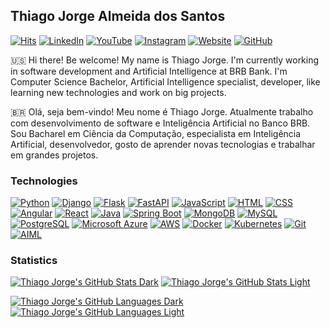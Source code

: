 ## Thiago Jorge Almeida dos Santos 

[![Hits](https://hits.seeyoufarm.com/api/count/incr/badge.svg?url=https%3A%2F%2Fgithub.com%2Ftjas&count_bg=%2379C83D&title_bg=%23555555&icon=&icon_color=%23E7E7E7&title=hits&edge_flat=true)](https://hits.seeyoufarm.com)
[![LinkedIn](https://img.shields.io/badge/-LinkedIn-blue?style=flat-square&logoColor=white&link=https://www.linkedin.com/in/thiago-tjas)](https://www.linkedin.com/in/thiago-tjas)
[![YouTube](https://img.shields.io/badge/-YouTube-FF0000?style=flat-square&logoColor=white&link=https://www.youtube.com/@thiago_tjas)](https://www.youtube.com/@thiago_tjas)
[![Instagram](https://img.shields.io/badge/-Instagram-E4405F?style=flat-square&logoColor=white&link=https://www.instagram.com/thiago.tjas/)](https://www.instagram.com/thiago.tjas/)
[![Website](https://img.shields.io/badge/-Website-888888?style=flat-square&logoColor=white&link=http://thiago-tjas.com/)](http://thiago-tjas.com/)
[![GitHub](https://img.shields.io/badge/-GitHub-555555?style=flat-square&logoColor=white&link=https://github.com/tjas)](https://github.com/tjas)

🇺🇸 Hi there! Be welcome! My name is Thiago Jorge. I'm currently working in software development and Artificial Intelligence at BRB Bank. I'm Computer Science Bachelor, Artificial Intelligence specialist, developer, like learning new technologies and work on big projects.

🇧🇷 Olá, seja bem-vindo! Meu nome é Thiago Jorge. Atualmente trabalho com desenvolvimento de software e Inteligência Artificial no Banco BRB. Sou Bacharel em Ciência da Computação, especialista em Inteligência Artificial, desenvolvedor, gosto de aprender novas tecnologias e trabalhar em grandes projetos.

### Technologies

<!-- [![Python](https://img.shields.io/badge/-Python&nbsp;&nbsp;★★★☆☆-3776AB?style=flat-square&logoColor=white)](https://www.python.org/)
[![Django](https://img.shields.io/badge/-Django&nbsp;&nbsp;★★★☆☆-darkgreen?style=flat-square&logoColor=white)](https://www.djangoproject.com/)
[![Flask](https://img.shields.io/badge/-Flask&nbsp;&nbsp;★★☆☆☆-black?style=flat-square&logoColor=white)](https://flask.palletsprojects.com/)
[![FastAPI](https://img.shields.io/badge/-FastAPI&nbsp;&nbsp;★☆☆☆☆-lightgreen?style=flat-square&logoColor=white)](https://fastapi.tiangolo.com/)
[![JavaScript](https://img.shields.io/badge/-JavaScript&nbsp;&nbsp;★★★☆☆-F7DF1E?style=flat-square&logoColor=white)](https://developer.mozilla.org/en-US/docs/Web/JavaScript)
[![HTML](https://img.shields.io/badge/-HTML&nbsp;&nbsp;★★☆☆☆-E34F26?style=flat-square&logoColor=white)](https://developer.mozilla.org/en-US/docs/Web/HTML)
[![CSS](https://img.shields.io/badge/-CSS&nbsp;&nbsp;★★☆☆☆-1572B6?style=flat-square&logoColor=white)](https://developer.mozilla.org/en-US/docs/Web/CSS)
[![Angular](https://img.shields.io/badge/-Angular&nbsp;&nbsp;★★☆☆☆-DD0031?style=flat-square&logoColor=white)](https://angular.io/)
[![React](https://img.shields.io/badge/-React&nbsp;&nbsp;★☆☆☆☆-20232A?style=flat-square&logoColor=white)](https://reactjs.org/)
[![Java](https://img.shields.io/badge/-Java&nbsp;&nbsp;★★☆☆☆-ED8B00?style=flat-square&logoColor=white)](https://www.oracle.com/java/)
[![Spring Boot](https://img.shields.io/badge/-Spring_Boot&nbsp;&nbsp;★☆☆☆☆-6DB33F?style=flat-square&logoColor=white)](https://spring.io/projects/spring-boot/)
[![MongoDB](https://img.shields.io/badge/-MongoDB&nbsp;&nbsp;★★★☆☆-4EA94B?style=flat-square&logoColor=white)](https://www.mongodb.com/)
[![MySQL](https://img.shields.io/badge/-MySQL&nbsp;&nbsp;★★★☆☆-00000F?style=flat-square&logoColor=white)](https://www.mysql.com/)
[![PostgreSQL](https://img.shields.io/badge/-PostgreSQL&nbsp;&nbsp;★☆☆☆☆-316192?style=flat-square&logoColor=white)](https://www.postgresql.org/)
[![Microsoft Azure](https://img.shields.io/badge/-Microsoft_Azure&nbsp;&nbsp;★★★☆☆-0089D6?style=flat-square&logoColor=white)](https://azure.microsoft.com/)
[![Docker](https://img.shields.io/badge/-Docker&nbsp;&nbsp;★★★☆☆-2496ED?style=flat-square&logoColor=white)](https://www.docker.com/)
[![Kubernetes](https://img.shields.io/badge/-Kubernetes&nbsp;&nbsp;★★★☆☆-326DE6?style=flat-square&logoColor=white)](https://kubernetes.io/)
[![Git](https://img.shields.io/badge/-Git&nbsp;&nbsp;★★★☆☆-E34F26?style=flat-square&logoColor=white)](https://git-scm.com/)
[![AIML](https://img.shields.io/badge/-AIML&nbsp;&nbsp;★★★☆☆-000000?style=flat-square&logoColor=white)](http://www.aiml.foundation/) -->

<!-- Yellow Scale
    5: #f2c846
    4: #f5d46f
    3: #f8e098
    2: #faecc1
    1: #fdf8ea -->

[![Python](https://img.shields.io/badge/-Python&nbsp;&nbsp;★★★★☆-f5d46f?style=flat-square&logoColor=white)](https://www.python.org/)
[![Django](https://img.shields.io/badge/-Django&nbsp;&nbsp;★★★★☆-f5d46f?style=flat-square&logoColor=white)](https://www.djangoproject.com/)
[![Flask](https://img.shields.io/badge/-Flask&nbsp;&nbsp;★★☆☆☆-faecc1?style=flat-square&logoColor=white)](https://flask.palletsprojects.com/)
[![FastAPI](https://img.shields.io/badge/-FastAPI&nbsp;&nbsp;★☆☆☆☆-fdf8ea?style=flat-square&logoColor=white)](https://fastapi.tiangolo.com/)
[![JavaScript](https://img.shields.io/badge/-JavaScript&nbsp;&nbsp;★★★☆☆-f8e098?style=flat-square&logoColor=white)](https://developer.mozilla.org/en-US/docs/Web/JavaScript)
[![HTML](https://img.shields.io/badge/-HTML&nbsp;&nbsp;★★★☆☆-f8e098?style=flat-square&logoColor=white)](https://developer.mozilla.org/en-US/docs/Web/HTML)
[![CSS](https://img.shields.io/badge/-CSS&nbsp;&nbsp;★★☆☆☆-faecc1?style=flat-square&logoColor=white)](https://developer.mozilla.org/en-US/docs/Web/CSS)
[![Angular](https://img.shields.io/badge/-Angular&nbsp;&nbsp;★★☆☆☆-faecc1?style=flat-square&logoColor=white)](https://angular.io/)
[![React](https://img.shields.io/badge/-React&nbsp;&nbsp;★☆☆☆☆-fdf8ea?style=flat-square&logoColor=white)](https://reactjs.org/)
[![Java](https://img.shields.io/badge/-Java&nbsp;&nbsp;★★★☆☆-f8e098?style=flat-square&logoColor=white)](https://www.oracle.com/java/)
[![Spring Boot](https://img.shields.io/badge/-Spring_Boot&nbsp;&nbsp;★★☆☆☆-faecc1?style=flat-square&logoColor=white)](https://spring.io/projects/spring-boot/)
[![MongoDB](https://img.shields.io/badge/-MongoDB&nbsp;&nbsp;★★★★☆-f5d46f?style=flat-square&logoColor=white)](https://www.mongodb.com/)
[![MySQL](https://img.shields.io/badge/-MySQL&nbsp;&nbsp;★★★☆☆-f8e098?style=flat-square&logoColor=white)](https://www.mysql.com/)
[![PostgreSQL](https://img.shields.io/badge/-PostgreSQL&nbsp;&nbsp;★☆☆☆☆-fdf8ea?style=flat-square&logoColor=white)](https://www.postgresql.org/)
[![Microsoft Azure](https://img.shields.io/badge/-Microsoft_Azure&nbsp;&nbsp;★★★☆☆-f8e098?style=flat-square&logoColor=white)](https://azure.microsoft.com/)
[![AWS](https://img.shields.io/badge/-Microsoft_Azure&nbsp;&nbsp;★☆☆☆☆-fdf8ea?style=flat-square&logoColor=white)](https://azure.microsoft.com/)
[![Docker](https://img.shields.io/badge/-Docker&nbsp;&nbsp;★★★★☆-f5d46f?style=flat-square&logoColor=white)](https://www.docker.com/)
[![Kubernetes](https://img.shields.io/badge/-Kubernetes&nbsp;&nbsp;★★★☆☆-f8e098?style=flat-square&logoColor=white)](https://kubernetes.io/)
[![Git](https://img.shields.io/badge/-Git&nbsp;&nbsp;★★★☆☆-f8e098?style=flat-square&logoColor=white)](https://git-scm.com/)
[![AIML](https://img.shields.io/badge/-AIML&nbsp;&nbsp;★★★★☆-f5d46f?style=flat-square&logoColor=white)](http://www.aiml.foundation/)

### Statistics

<!-- https://github.com/anuraghazra/github-readme-stats -->

[![Thiago Jorge's GitHub Stats Dark](https://github-readme-stats.vercel.app/api?username=tjas&show_icons=true&count_private=true&card_width=500&locale=en&theme=dark#gh-dark-mode-only)](https://github.com/tjas#gh-dark-mode-only)
[![Thiago Jorge's GitHub Stats Light](https://github-readme-stats.vercel.app/api?username=tjas&show_icons=true&count_private=true&card_width=500&locale=en&theme=default#gh-light-mode-only)](https://github.com/tjas#gh-light-mode-only)

[![Thiago Jorge's GitHub Languages Dark](https://github-readme-stats.vercel.app/api/top-langs/?username=tjas&layout=compact&count_private=true&show_icons=true&card_width=450&langs_count=6&locale=en&hide=jupyter%20notebook,dockerfile,procfile&exclude_repo=tjas,imersao11,material-design-icons,designing-microservices-with-django,polar-sample-database,ml_pocket_reference&theme=dark#gh-dark-mode-only)](https://github.com/tjas#gh-dark-mode-only)
[![Thiago Jorge's GitHub Languages Light](https://github-readme-stats.vercel.app/api/top-langs/?username=tjas&layout=compact&count_private=true&show_icons=true&card_width=450&langs_count=6&locale=en&hide=jupyter%20notebook,dockerfile,procfile&exclude_repo=tjas,imersao11,material-design-icons,designing-microservices-with-django,polar-sample-database,ml_pocket_reference&theme=default#gh-light-mode-only)](https://github.com/tjas#gh-light-mode-only)



<!--
**tjas/tjas** is a ✨ _special_ ✨ repository because its `README.md` (this file) appears on your GitHub profile.

Here are some ideas to get you started:

- 🔭 I’m currently working on ...
- 🌱 I’m currently learning ...
- 👯 I’m looking to collaborate on ...
- 🤔 I’m looking for help with ...
- 💬 Ask me about ...
- 📫 How to reach me: ...
- 😄 Pronouns: ...
- ⚡ Fun fact: ...
-->
